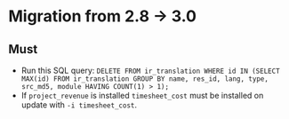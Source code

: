 # Migration from 2.8 -> 3.0 #

## Must ##

  * Run this SQL query: `DELETE FROM ir_translation WHERE id IN (SELECT MAX(id) FROM ir_translation GROUP BY name, res_id, lang, type, src_md5, module HAVING COUNT(1) > 1);`
  * If `project_revenue` is installed `timesheet_cost` must be installed on update with `-i timesheet_cost`.